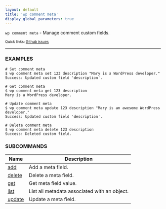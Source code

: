 ```yaml
---
layout: default
title: 'wp comment meta'
display_global_parameters: true
---
```


`wp comment meta` - Manage comment custom fields.

<small>Quick links: <a href="https://github.com/wp-cli/wp-cli/issues?q=is%3Aopen+label%3Acommand%3Acomment-meta+sort%3Aupdated-desc">Github issues</a></small>

<hr />

### EXAMPLES

    # Set comment meta
    $ wp comment meta set 123 description "Mary is a WordPress developer."
    Success: Updated custom field 'description'.

    # Get comment meta
    $ wp comment meta get 123 description
    Mary is a WordPress developer.

    # Update comment meta
    $ wp comment meta update 123 description "Mary is an awesome WordPress developer."
    Success: Updated custom field 'description'.

    # Delete comment meta
    $ wp comment meta delete 123 description
    Success: Deleted custom field.





### SUBCOMMANDS

<table>
	<thead>
	<tr>
		<th>Name</th>
		<th>Description</th>
	</tr>
	</thead>
	<tbody>
		<tr>
			<td><a href="/commands/comment/meta/add/">add</a></td>
			<td>Add a meta field.</td>
		</tr>
		<tr>
			<td><a href="/commands/comment/meta/delete/">delete</a></td>
			<td>Delete a meta field.</td>
		</tr>
		<tr>
			<td><a href="/commands/comment/meta/get/">get</a></td>
			<td>Get meta field value.</td>
		</tr>
		<tr>
			<td><a href="/commands/comment/meta/list/">list</a></td>
			<td>List all metadata associated with an object.</td>
		</tr>
		<tr>
			<td><a href="/commands/comment/meta/update/">update</a></td>
			<td>Update a meta field.</td>
		</tr>
	</tbody>
</table>
